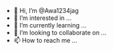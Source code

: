 - 👋 Hi, I’m @Awa1234jag
- 👀 I’m interested in ...
- 🌱 I’m currently learning ...
- 💞️ I’m looking to collaborate on ...
- 📫 How to reach me ...

<!---
Awa1234jag/Awa1234jag is a ✨ special ✨ repository because its `README.md` (this file) appears on your GitHub profile.
You can click the Preview link to take a look at your changes.
--->
